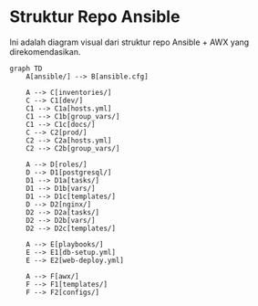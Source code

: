 # Struktur Repo Ansible

Ini adalah diagram visual dari struktur repo Ansible + AWX yang direkomendasikan.  

```mermaid
graph TD
    A[ansible/] --> B[ansible.cfg]

    A --> C[inventories/]
    C --> C1[dev/]
    C1 --> C1a[hosts.yml]
    C1 --> C1b[group_vars/]
    C1 --> C1c[docs/]
    C --> C2[prod/]
    C2 --> C2a[hosts.yml]
    C2 --> C2b[group_vars/]

    A --> D[roles/]
    D --> D1[postgresql/]
    D1 --> D1a[tasks/]
    D1 --> D1b[vars/]
    D1 --> D1c[templates/]
    D --> D2[nginx/]
    D2 --> D2a[tasks/]
    D2 --> D2b[vars/]
    D2 --> D2c[templates/]

    A --> E[playbooks/]
    E --> E1[db-setup.yml]
    E --> E2[web-deploy.yml]

    A --> F[awx/]
    F --> F1[templates/]
    F --> F2[configs/]

